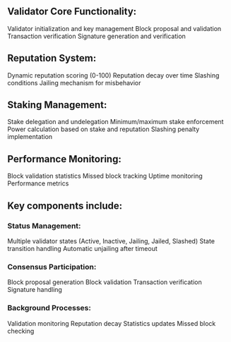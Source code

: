 ## Validator Core Functionality:

Validator initialization and key management
Block proposal and validation
Transaction verification
Signature generation and verification


## Reputation System:

Dynamic reputation scoring (0-100)
Reputation decay over time
Slashing conditions
Jailing mechanism for misbehavior


## Staking Management:

Stake delegation and undelegation
Minimum/maximum stake enforcement
Power calculation based on stake and reputation
Slashing penalty implementation


## Performance Monitoring:

Block validation statistics
Missed block tracking
Uptime monitoring
Performance metrics



## Key components include:

### Status Management:

Multiple validator states (Active, Inactive, Jailing, Jailed, Slashed)
State transition handling
Automatic unjailing after timeout


### Consensus Participation:

Block proposal generation
Block validation
Transaction verification
Signature handling


### Background Processes:

Validation monitoring
Reputation decay
Statistics updates
Missed block checking